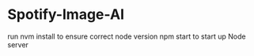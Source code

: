 # Spotify-Image-AI

run nvm install to ensure correct node version 
npm start to start up Node server 
